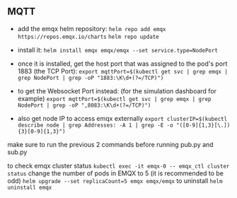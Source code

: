 ## MQTT

- add the emqx helm repository:
`helm repo add emqx https://repos.emqx.io/charts`
`helm repo update`

- install it:
`helm install emqx emqx/emqx --set service.type=NodePort`

- once it is installed, get the host port that was assigned to the pod's port 1883 (the TCP Port):
`export mqttPort=$(kubectl get svc | grep emqx | grep NodePort | grep -oP "1883:\K\d+(?=/TCP)")`
- to get the Websocket Port instead: (for the simulation dashboard for example)
`export mqttPort=$(kubectl get svc | grep emqx | grep NodePort | grep -oP ",8083:\K\d+(?=/TCP)")`
- also get node IP to access emqx externally
`export clusterIP=$(kubectl describe node | grep Addresses: -A 1 | grep -E -o "([0-9]{1,3}[\.]){3}[0-9]{1,3}")`

make sure to run the previous 2 commands before running pub.py and sub.py

to check emqx cluster status
`kubectl exec -it emqx-0 -- emqx_ctl cluster status`
change the number of pods in EMQX to 5 (it is recommended to be odd)
`helm upgrade --set replicaCount=5 emqx emqx/emqx`
to uninstall
`helm uninstall emqx`